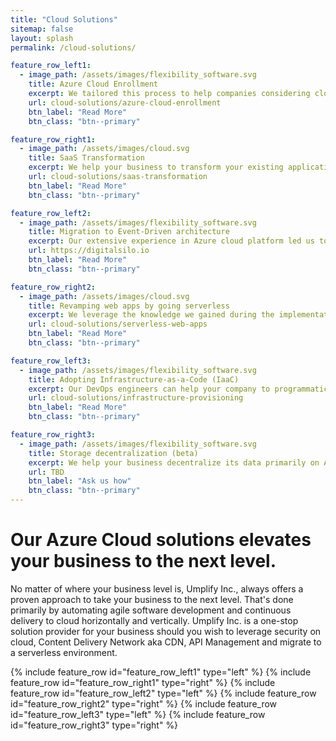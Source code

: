 ```yaml
---
title: "Cloud Solutions"
sitemap: false
layout: splash
permalink: /cloud-solutions/

feature_row_left1:
  - image_path: /assets/images/flexibility_software.svg
    title: Azure Cloud Enrollment
    excerpt: We tailored this process to help companies considering cloud adoption, or they are at the early stage of adopting it for their business.
    url: cloud-solutions/azure-cloud-enrollment
    btn_label: "Read More"
    btn_class: "btn--primary"

feature_row_right1:
  - image_path: /assets/images/cloud.svg
    title: SaaS Transformation
    excerpt: We help your business to transform your existing applications successfully to a Software-as-a-Service (Saas) architecture for further security, high availability and resilience on Azure Cloud.
    url: cloud-solutions/saas-transformation
    btn_label: "Read More"
    btn_class: "btn--primary"

feature_row_left2:
  - image_path: /assets/images/flexibility_software.svg
    title: Migration to Event-Driven architecture
    excerpt: Our extensive experience in Azure cloud platform led us to implement DigitalSilo, a state-of-art event-driven serverless framework to run stateless tasks at scale. We can help your team to adopt this framework to harness the power of Azure cloud for computation.
    url: https://digitalsilo.io
    btn_label: "Read More"
    btn_class: "btn--primary"    

feature_row_right2:
  - image_path: /assets/images/cloud.svg
    title: Revamping web apps by going serverless
    excerpt: We leverage the knowledge we gained during the implementation of DigitalSilo to offer a robust and end-to-end solution to modernize your web applications and web apis by going serverless. Azure cloud's serverless environment is an excellent choice for scalability, security and traffic resilience.
    url: cloud-solutions/serverless-web-apps
    btn_label: "Read More"
    btn_class: "btn--primary"

feature_row_left3:
  - image_path: /assets/images/flexibility_software.svg
    title: Adopting Infrastructure-as-a-Code (IaaC)
    excerpt: Our DevOps engineers can help your company to programmatically provision the physical resources that your application requires to run on Azure. We use the most modern technolgies in the market like Terraform and Bicep to eliminate the manual process of creating your Azure resources.
    url: cloud-solutions/infrastructure-provisioning
    btn_label: "Read More"
    btn_class: "btn--primary"   

feature_row_right3:
  - image_path: /assets/images/flexibility_software.svg
    title: Storage decentralization (beta)
    excerpt: We help your business decentralize its data primarily on Azure Cloud infrastructure by leveraging the most cutting-edge protocols in industry. We create a private cluster of peer-to-peer nodes where you can store and retrieve your files securely, reliably with 99.999% availability 24/7/365. Optionally turn every single machine in your organization to a peer-to-peer storage node for further redundancy without compromising the security.
    url: TBD
    btn_label: "Ask us how"
    btn_class: "btn--primary"   
---
```



# Our Azure Cloud solutions elevates your business to the next level.

No matter of where your business level is, Umplify Inc., always offers a proven approach to take your business to the next level. That's done primarily by automating agile software development and continuous delivery to cloud horizontally and vertically. Umplify Inc. is a one-stop solution provider for your business should you wish to leverage security on cloud, Content Delivery Network aka CDN, API Management and migrate to a serverless environment.


{% include feature_row id="feature_row_left1" type="left" %}
{% include feature_row id="feature_row_right1" type="right" %}
{% include feature_row id="feature_row_left2" type="left" %}
{% include feature_row id="feature_row_right2" type="right" %}
{% include feature_row id="feature_row_left3" type="left" %}
{% include feature_row id="feature_row_right3" type="right" %}

